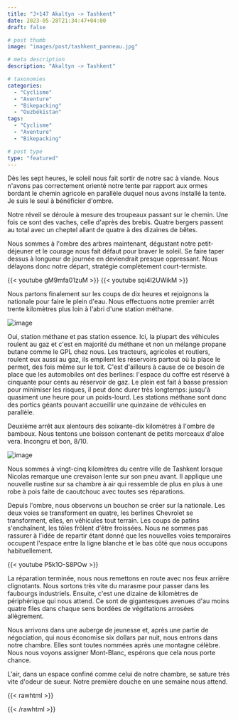 ```yaml
---
title: "J+147 Akaltyn -> Tashkent"
date: 2023-05-28T21:34:47+04:00
draft: false

# post thumb
image: "images/post/tashkent_panneau.jpg"

# meta description
description: "Akaltyn -> Tashkent"

# taxonomies
categories:
  - "Cyclisme" 
  - "Aventure" 
  - "Bikepacking"
  - "Ouzbékistan" 
tags:
  - "Cyclisme" 
  - "Aventure" 
  - "Bikepacking" 

# post type
type: "featured"
---
```


Dès les sept heures, le soleil nous fait sortir de notre sac à viande. Nous n'avons pas correctement orienté notre tente par rapport aux ormes bordant le chemin agricole en parallèle duquel nous avons installé la tente. Je suis le seul à bénéficier d'ombre. 

Notre réveil se déroule à mesure des troupeaux passant sur le chemin. Une fois ce sont des vaches, celle d'après des brebis. Quatre bergers passent au total avec un cheptel allant de quatre à des dizaines de bêtes. 

Nous sommes à l'ombre des arbres maintenant, dégustant notre petit-déjeuner et le courage nous fait défaut pour braver le soleil. Se faire taper dessus à longueur de journée en deviendrait presque oppressant. Nous délayons donc notre départ, stratégie complètement court-termiste. 

{{< youtube gM9mfa01zuM >}}
{{< youtube sqi4I2UWikM >}}

Nous partons finalement sur les coups de dix heures et rejoignons la nationale pour faire le plein d'eau. Nous effectuons notre premier arrêt trente kilomètres plus loin à l'abri d'une station méthane.

![image](../../images/post/tashkent_statue.jpg)

Oui, station méthane et pas station essence. Ici, la plupart des véhicules roulent au gaz et c'est en majorité du méthane et non un mélange propane butane comme le GPL chez nous. Les tracteurs, agricoles et routiers, roulent eux aussi au gaz, ils empilent les réservoirs partout où la place le permet, des fois même sur le toit. C'est d'ailleurs à cause de ce besoin de place que les automobiles ont des berlines: l'espace du coffre est réservé à cinquante pour cents au réservoir de gaz. Le plein est fait à basse pression pour minimiser les risques, il peut donc durer très longtemps: jusqu'à quasiment une heure pour un poids-lourd. Les stations méthane sont donc des portics géants pouvant accueillir une quinzaine de véhicules en parallèle. 

Deuxième arrêt aux alentours des soixante-dix kilomètres à l'ombre de bamboux. Nous tentons une boisson contenant de petits morceaux d'aloe vera. Incongru et bon, 8/10.

![image](../../images/post/tashkent_aloe.jpg)

Nous sommes à vingt-cinq kilomètres du centre ville de Tashkent lorsque Nicolas remarque une crevaison lente sur son pneu avant. Il applique une nouvelle rustine sur sa chambre à air qui ressemble de plus en plus à une robe à pois faite de caoutchouc avec toutes ses réparations. 

Depuis l'ombre, nous observons un bouchon se créer sur la nationale. Les deux voies se transforment en quatre, les berlines Chevrolet se transforment, elles, en véhicules tout terrain. Les coups de patins s'enchaînent, les tôles frôlent d'être froissées. Nous ne sommes pas rassurer à l'idée de repartir étant donné que les nouvelles voies temporaires occupent l'espace entre la ligne blanche et le bas côté que nous occupons habituellement. 

{{< youtube P5k1O-S8POw >}} 

La réparation terminée, nous nous remettons en route avec nos feux arrière clignotants. Nous sortons très vite du marasme pour passer dans les faubourgs industriels. Ensuite, c'est une dizaine de kilomètres de périphérique qui nous attend. Ce sont de gigantesques avenues d'au moins quatre files dans chaque sens bordées de végétations arrosées allègrement. 

Nous arrivons dans une auberge de jeunesse et, après une partie de négociation, qui nous économise six dollars par nuit, nous entrons dans notre chambre. Elles sont toutes nommées après une montagne célèbre. Nous nous voyons assigner Mont-Blanc, espérons que cela nous porte chance. 

L'air, dans un espace confiné comme celui de notre chambre, se sature très vite d'odeur de sueur. Notre première douche en une semaine nous attend. 

{{< rawhtml >}}
<div class="strava-embed-placeholder" data-embed-type="activity" data-embed-id="9160507349"></div><script src="https://strava-embeds.com/embed.js"></script>
{{< /rawhtml >}} 
